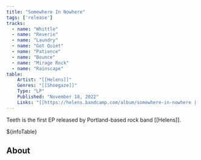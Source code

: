 ```yaml
---
title: "Somewhere In Nowhere"
tags: ['release']
tracks:
  - name: "Whittle"
  - name: "Reverie"
  - name: "Laundry"
  - name: "Got Quiet"
  - name: "Patience"
  - name: "Bounce"
  - name: "Mirage Rock"
  - name: "Rainscape"
table:
    Artist: "[[Helens]]"
    Genres: "[[Shoegaze]]"
    Type: "LP"
    Published: "November 18, 2022"
    Links: "[[https://helens.bandcamp.com/album/somewhere-in-nowhere | Bandcamp]]"
---
```


Teeth is the first EP released by Portland-based rock band [[Helens]].

${infoTable}

## About

